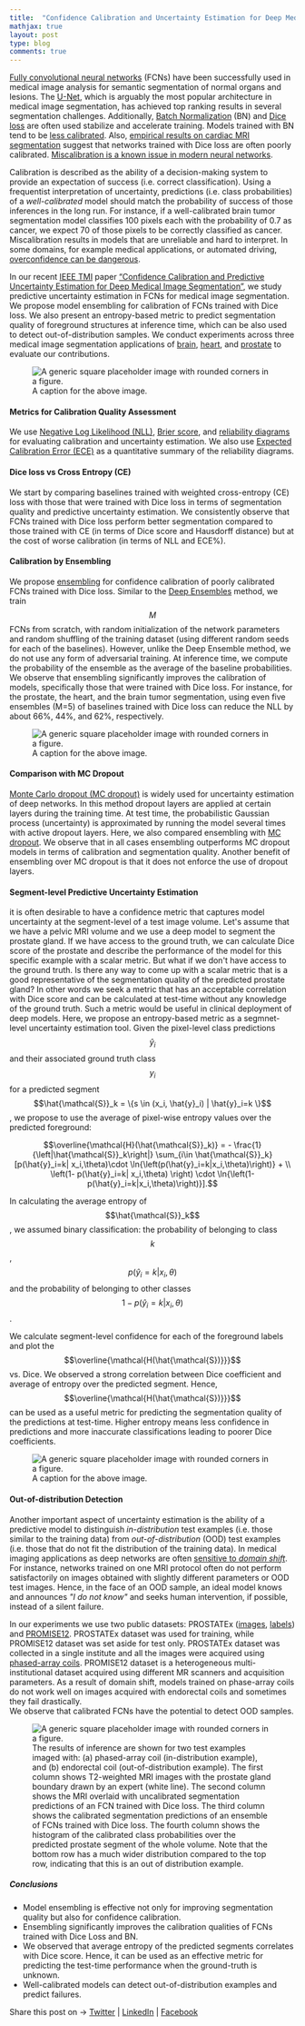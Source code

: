 ```yaml
---
title:  "Confidence Calibration and Uncertainty Estimation for Deep Medical Image Segmentation"
mathjax: true
layout: post
type: blog
comments: true
---
```


<!-- introduction -->
[Fully convolutional neural networks](https://arxiv.org/abs/1411.4038) (FCNs) have been successfully used 
in medical image analysis for semantic segmentation of normal organs and lesions.
The [U-Net](https://arxiv.org/abs/1505.04597), which is arguably the most popular architecture in medical image segmentation, 
has achieved top ranking results in several segmentation challenges.
Additionally, [Batch Normalization](https://arxiv.org/abs/1502.03167) (BN) and 
[Dice loss](https://arxiv.org/abs/1606.04797) are often used stabilize and accelerate training.
Models trained with BN tend to be [less calibrated](https://arxiv.org/abs/1706.04599).
Also, [empirical results on cardiac MRI segmentation](https://arxiv.org/abs/1809.10430) suggest that 
networks trained with Dice loss are often poorly calibrated.
[Miscalibration is a known issue in modern neural networks](https://arxiv.org/abs/1706.04599). 

Calibration is described as the ability of a decision-making system to provide an expectation of success (i.e. correct classification).
Using a frequentist interpretation of uncertainty, predictions (i.e. class probabilities) of a 
*well-calibrated* model should match the probability of success of those inferences in the long run.
For instance, if a well-calibrated brain tumor segmentation model classifies 100 pixels each with the 
probability of 0.7 as cancer,  we expect 70 of those pixels to be correctly classified as cancer. 
Miscalibration results in models that are unreliable and hard to interpret.
In some domains, for example medical applications, or automated driving, [overconfidence can be dangerous](https://arxiv.org/abs/1606.06565).


In our recent [IEEE TMI](https://ieeexplore.ieee.org/document/9130729) paper [“Confidence Calibration and Predictive Uncertainty Estimation for Deep Medical 
Image Segmentation”](https://arxiv.org/abs/1911.13273), we study predictive uncertainty 
estimation in FCNs for medical image segmentation.
We propose model ensembling for calibration of FCNs trained with Dice loss.
We also present an entropy-based metric to predict segmentation quality of foreground structures at inference time,
which can be also used to detect out-of-distribution samples.
We conduct experiments across three medical image segmentation applications
of [brain](https://www.med.upenn.edu/sbia/brats2017/data.html), 
[heart](https://www.creatis.insa-lyon.fr/Challenge/acdc/), 
and [prostate](http://isgwww.cs.uni-magdeburg.de/cas/isbi2018/) to evaluate our contributions.

<figure class="figure">
  <img src="../assets/images/posts/2020-07-02-uncertainty-estimation/dice_vs_ce.png" class="figure-img img-fluid rounded" alt="A generic square placeholder image with rounded corners in a figure.">
  <figcaption class="figure-caption">A caption for the above image.</figcaption>
</figure>

#### Metrics for Calibration Quality Assessment
We use 
[Negative Log Likelihood (NLL)](https://scikit-learn.org/stable/modules/generated/sklearn.metrics.log_loss.html), 
[Brier score](https://en.wikipedia.org/wiki/Brier_score),  and 
[reliability diagrams](https://arxiv.org/abs/1706.04599) for evaluating calibration and uncertainty estimation.
We also use [Expected Calibration Error (ECE)](https://www.ncbi.nlm.nih.gov/pmc/articles/PMC4410090/)
as a quantitative summary of the reliability diagrams.

#### Dice loss vs Cross Entropy (CE)
We start by comparing baselines trained with weighted cross-entropy (CE) loss 
with those that were trained with Dice loss in terms 
of segmentation quality and predictive uncertainty estimation.
We consistently observe that FCNs trained with Dice loss perform better segmentation compared to 
those trained with CE (in terms of Dice score and Hausdorff distance) but at the cost of worse calibration
(in terms of NLL and ECE%).

#### Calibration by Ensembling
We propose [ensembling](https://web.engr.oregonstate.edu/~tgd/publications/mcs-ensembles.pdf) for confidence calibration of poorly calibrated FCNs trained with Dice loss. 
Similar to the [Deep Ensembles](https://arxiv.org/abs/1612.01474) method, 
we train $$M$$ FCNs from scratch, with random initialization 
of the network parameters and random shuffling of the training dataset (using different random seeds 
for each of the baselines).
However, unlike the Deep Ensemble method, we do not use any form of adversarial training.
At inference time, we compute the probability of the ensemble as the average of the baseline probabilities.
We observe that ensembling significantly improves the calibration of models, specifically those that
were trained with Dice loss. For instance, for the prostate, the heart, and the brain tumor segmentation, 
using even five ensembles (M=5) of baselines trained with Dice loss can reduce the NLL by 
about 66%, 44%, and 62%, respectively.

<figure class="figure">
  <img src="../assets/images/posts/2020-07-02-uncertainty-estimation/n_models.png" class="figure-img img-fluid rounded" alt="A generic square placeholder image with rounded corners in a figure.">
  <figcaption class="figure-caption">A caption for the above image.</figcaption>
</figure>

#### Comparison with MC Dropout
[Monte Carlo dropout (MC dropout)](https://arxiv.org/abs/1506.02142) is widely used 
for uncertainty estimation of deep networks.
In this method dropout layers are applied at certain layers during the training time.
At test time, the probabilistic Gaussian process (uncertainty) is approximated 
by running the model several times with active dropout layers.
Here, we also compared ensembling with [MC dropout](https://arxiv.org/abs/1511.02680). 
We observe that in all cases ensembling outperforms MC dropout models in 
terms of calibration and segmentation quality.
Another benefit of ensembling over MC dropout is that it does not enforce the use of dropout layers.


#### Segment-level Predictive Uncertainty Estimation
it is often desirable to have a confidence metric that captures model uncertainty at the segment-level
of a test image volume.
Let's assume that we have a pelvic MRI volume and we use a deep model to segment the prostate gland.
If we have access to the ground truth, we can calculate Dice score of the prostate and 
describe the performance of the model for this specific example with a scalar metric.
But what if we don't have access to the ground truth.
Is there any way to come up with a scalar metric that is a good representative of the segmentation quality
of the predicted prostate gland?
In other words we seek a metric that has an acceptable correlation with Dice score and can be calculated 
at test-time without any knowledge of the ground truth.
Such a metric would be useful in clinical deployment of deep models.
Here, we propose an entropy-based metric as a segmnet-level uncertainty estimation tool.
Given the pixel-level class predictions $$\hat{y}_i$$ and their associated ground truth class 
$$y_i$$ for a predicted segment $$\hat{\mathcal{S}}_k = \{s \in (x_i, \hat{y}_i) | \hat{y}_i=k \}$$, 
we propose to use the average of pixel-wise entropy values over the predicted foreground:

$$\overline{\mathcal{H}(\hat{\mathcal{S}}_k)} = - \frac{1}{\left|\hat{\mathcal{S}}_k\right|} \sum_{i\in \hat{\mathcal{S}}_k} 
[p(\hat{y}_i=k| x_i,\theta)\cdot \ln{\left(p(\hat{y}_i=k|x_i,\theta)\right)} + \\
     \left(1- p(\hat{y}_i=k| x_i,\theta) \right) \cdot \ln{\left(1-p(\hat{y}_i=k|x_i,\theta)\right)}].$$
     
In calculating the average entropy of $$\hat{\mathcal{S}}_k$$, we assumed binary classification: 
the probability of belonging to class $$k$$, $$p(\hat{y}_i=k| x_i, \theta)$$ 
and the probability of belonging to other classes $$1 - p(\hat{y}_i=k| x_i, \theta)$$.

We calculate segment-level confidence for each of the foreground 
labels and plot the $$\overline{\mathcal{H(\hat{\mathcal{S})}}}$$ vs. Dice.
We observed a strong correlation between Dice coefficient and average of entropy over the predicted segment.
Hence, $$\overline{\mathcal{H(\hat{\mathcal{S})}}}$$ can be used as a useful metric for 
predicting the segmentation quality of the predictions at test-time.
Higher entropy means less confidence in predictions and more inaccurate classifications leading 
to poorer Dice coefficients.

<figure class="figure">
  <img src="../assets/images/posts/2020-07-02-uncertainty-estimation/predictive_uncertainty.png" class="figure-img img-fluid rounded" alt="A generic square placeholder image with rounded corners in a figure.">
  <figcaption class="figure-caption">A caption for the above image.</figcaption>
</figure>


#### Out-of-distribution Detection
Another important aspect of uncertainty estimation  is the ability of a predictive model to distinguish 
*in-distribution* test examples (i.e. those similar to the training data) from 
*out-of-distribution* (OOD) test examples (i.e. those that do not fit the distribution of the training data).
In medical imaging applications as deep networks are often [sensitive to *domain shift*](https://arxiv.org/abs/1702.07841).
For instance, networks trained on one MRI protocol often do not perform satisfactorily on images obtained with slightly different parameters or OOD test images.
Hence, in the face of an OOD sample, an ideal model knows
and announces *"I do not know"* and seeks human intervention, if possible, instead of a silent failure.

In our experiments we use two public datasets: PROSTATEx ([images](),
 [labels]()) and [PROMISE12](). 
PROSTATEx dataset was used for training, while PROMISE12 dataset was set aside for test only.
PROSTATEx dataset was collected in a single institute and all the images were acquired using [phased-array coils]().
PROMISE12 dataset is a heterogeneous multi-institutional dataset acquired using different 
MR scanners and acquisition parameters.
As a result of domain shift, models trained on phase-array coils do not work well on images acquired with
endorectal coils and sometimes they fail drastically.  
We observe that calibrated FCNs have the potential to detect OOD samples.


<figure class="figure">
  <img src="../assets/images/posts/2020-07-02-uncertainty-estimation/predictive_uncertainty.png" class="figure-img img-fluid rounded" alt="A generic square placeholder image with rounded corners in a figure.">
  <figcaption class="figure-caption">
  The results of inference are shown for two test examples imaged with: (a) phased-array coil (in-distribution example), and (b) endorectal coil (out-of-distribution example).
  The first column shows T2-weighted MRI images with the prostate gland boundary drawn by an expert (white line).
  The second column shows the MRI overlaid with uncalibrated segmentation predictions of an FCN trained with Dice loss.
  The third column shows the calibrated segmentation predictions of an ensemble of FCNs trained with Dice loss.
  The fourth column shows the histogram of the calibrated class probabilities over the predicted prostate segment of the whole volume. 
  Note that the bottom row has a much wider distribution compared to the top row, indicating that this is an out of distribution example. 
  </figcaption>
</figure>

<!-- ##### Segmentation Quality -->

##### Conclusions
- Model ensembling is effective not only for improving segmentation quality but also for confidence calibration.
- Ensembling significantly improves the calibration qualities of FCNs trained with Dice Loss and BN.
- We observed that average entropy of the predicted segments correlates with Dice score. 
Hence, it can be used as an effective metric for predicting the test-time performance when the ground-truth is unknown.
- Well-calibrated models can detect out-of-distribution examples and predict failures.

<div class="share-page">
    Share this post on &rarr;
    <a href="https://twitter.com/intent/tweet?text={{ page.title }}&url={{ site.url }}{{ page.url }}&via={{ site.twitter_username }}&related={{ site.twitter_username }}" rel="nofollow" target="_blank" title="Share on Twitter">Twitter</a> |
    <a href="https://www.linkedin.com/shareArticle?mini=true&url={{ page.url | absolute_url | url_encode }}">LinkedIn</a> |
    <a href="https://facebook.com/sharer.php?u={{ site.url }}{{ page.url }}" rel="nofollow" target="_blank" title="Share on Facebook">Facebook</a>
</div>
<!-- hr -->
